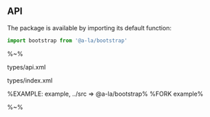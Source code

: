 ## API

The package is available by importing its default function:

```js
import bootstrap from '@a-la/bootstrap'
```

%~%

<typedef method="bootstrap">types/api.xml</typedef>

<typedef>types/index.xml</typedef>

%EXAMPLE: example, ../src => @a-la/bootstrap%
%FORK example%

%~%